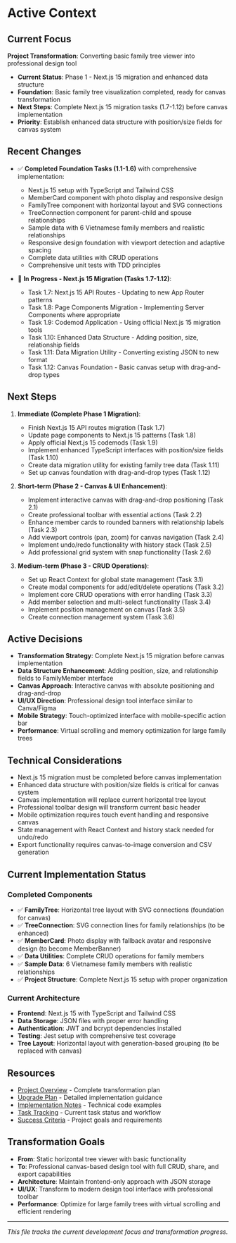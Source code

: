 # Active Context

## Current Focus

**Project Transformation**: Converting basic family tree viewer into professional design tool
- **Current Status**: Phase 1 - Next.js 15 migration and enhanced data structure
- **Foundation**: Basic family tree visualization completed, ready for canvas transformation
- **Next Steps**: Complete Next.js 15 migration tasks (1.7-1.12) before canvas implementation
- **Priority**: Establish enhanced data structure with position/size fields for canvas system

## Recent Changes

- ✅ **Completed Foundation Tasks (1.1-1.6)** with comprehensive implementation:
  - Next.js 15 setup with TypeScript and Tailwind CSS
  - MemberCard component with photo display and responsive design
  - FamilyTree component with horizontal layout and SVG connections
  - TreeConnection component for parent-child and spouse relationships
  - Sample data with 6 Vietnamese family members and realistic relationships
  - Responsive design foundation with viewport detection and adaptive spacing
  - Complete data utilities with CRUD operations
  - Comprehensive unit tests with TDD principles

- 🔄 **In Progress - Next.js 15 Migration (Tasks 1.7-1.12)**:
  - Task 1.7: Next.js 15 API Routes - Updating to new App Router patterns
  - Task 1.8: Page Components Migration - Implementing Server Components where appropriate
  - Task 1.9: Codemod Application - Using official Next.js 15 migration tools
  - Task 1.10: Enhanced Data Structure - Adding position, size, relationship fields
  - Task 1.11: Data Migration Utility - Converting existing JSON to new format
  - Task 1.12: Canvas Foundation - Basic canvas setup with drag-and-drop types

## Next Steps

1. **Immediate (Complete Phase 1 Migration)**:
   - Finish Next.js 15 API routes migration (Task 1.7)
   - Update page components to Next.js 15 patterns (Task 1.8)
   - Apply official Next.js 15 codemods (Task 1.9)
   - Implement enhanced TypeScript interfaces with position/size fields (Task 1.10)
   - Create data migration utility for existing family tree data (Task 1.11)
   - Set up canvas foundation with drag-and-drop types (Task 1.12)

2. **Short-term (Phase 2 - Canvas & UI Enhancement)**:
   - Implement interactive canvas with drag-and-drop positioning (Task 2.1)
   - Create professional toolbar with essential actions (Task 2.2)
   - Enhance member cards to rounded banners with relationship labels (Task 2.3)
   - Add viewport controls (pan, zoom) for canvas navigation (Task 2.4)
   - Implement undo/redo functionality with history stack (Task 2.5)
   - Add professional grid system with snap functionality (Task 2.6)

3. **Medium-term (Phase 3 - CRUD Operations)**:
   - Set up React Context for global state management (Task 3.1)
   - Create modal components for add/edit/delete operations (Task 3.2)
   - Implement core CRUD operations with error handling (Task 3.3)
   - Add member selection and multi-select functionality (Task 3.4)
   - Implement position management on canvas (Task 3.5)
   - Create connection management system (Task 3.6)

## Active Decisions

- **Transformation Strategy**: Complete Next.js 15 migration before canvas implementation
- **Data Structure Enhancement**: Adding position, size, and relationship fields to FamilyMember interface
- **Canvas Approach**: Interactive canvas with absolute positioning and drag-and-drop
- **UI/UX Direction**: Professional design tool interface similar to Canva/Figma
- **Mobile Strategy**: Touch-optimized interface with mobile-specific action bar
- **Performance**: Virtual scrolling and memory optimization for large family trees

## Technical Considerations

- Next.js 15 migration must be completed before canvas implementation
- Enhanced data structure with position/size fields is critical for canvas system
- Canvas implementation will replace current horizontal tree layout
- Professional toolbar design will transform current basic header
- Mobile optimization requires touch event handling and responsive canvas
- State management with React Context and history stack needed for undo/redo
- Export functionality requires canvas-to-image conversion and CSV generation

## Current Implementation Status

### **Completed Components**
- ✅ **FamilyTree**: Horizontal tree layout with SVG connections (foundation for canvas)
- ✅ **TreeConnection**: SVG connection lines for family relationships (to be enhanced)
- ✅ **MemberCard**: Photo display with fallback avatar and responsive design (to become MemberBanner)
- ✅ **Data Utilities**: Complete CRUD operations for family members
- ✅ **Sample Data**: 6 Vietnamese family members with realistic relationships
- ✅ **Project Structure**: Complete Next.js 15 setup with proper organization

### **Current Architecture**
- **Frontend**: Next.js 15 with TypeScript and Tailwind CSS
- **Data Storage**: JSON files with proper error handling
- **Authentication**: JWT and bcrypt dependencies installed
- **Testing**: Jest setup with comprehensive test coverage
- **Tree Layout**: Horizontal layout with generation-based grouping (to be replaced with canvas)

## Resources

- [Project Overview](../family-tree/docs/project-overview.md) - Complete transformation plan
- [Upgrade Plan](../family-tree/docs/upgrade-plan.md) - Detailed implementation guidance
- [Implementation Notes](../family-tree/docs/implementation-notes.md) - Technical code examples
- [Task Tracking](../family-tree/docs/task-tracking.md) - Current task status and workflow
- [Success Criteria](../family-tree/docs/success-criteria.md) - Project goals and requirements

## Transformation Goals

- **From**: Static horizontal tree viewer with basic functionality
- **To**: Professional canvas-based design tool with full CRUD, share, and export capabilities
- **Architecture**: Maintain frontend-only approach with JSON storage
- **UI/UX**: Transform to modern design tool interface with professional toolbar
- **Performance**: Optimize for large family trees with virtual scrolling and efficient rendering

---

*This file tracks the current development focus and transformation progress.* 
